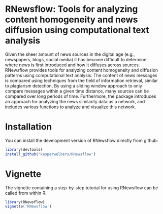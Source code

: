 RNewsflow: Tools for analyzing content homogeneity and news diffusion using computational text analysis
=======================================================================================================

Given the sheer amount of news sources in the digital age (e.g., newspapers, blogs, social media) it has become difficult to determine where news is first introduced and how it diffuses across sources. RNewsflow provides tools for analyzing content homogeneity and diffusion patterns using computational text analysis. The content of news messages is compared using techniques from the field of information retrieval, similar to plagiarism detection. By using a sliding window approach to only compare messages within a given time distance, many sources can be compared over long periods of time. Furthermore, the package introduces an approach for analyzing the news similarity data as a network, and includes various functions to analyze and visualize this network.

Installation
============

You can install the development version of RNewsflow directly from github:

``` r
library(devtools)
install_github("kasperwelbers/RNewsflow")
```

Vignette
========

The vignette containing a step-by-step tutorial for using RNewsflow can be called from within R.

``` r
library(RNewsflow)
vignette('RNewsflow')
```
